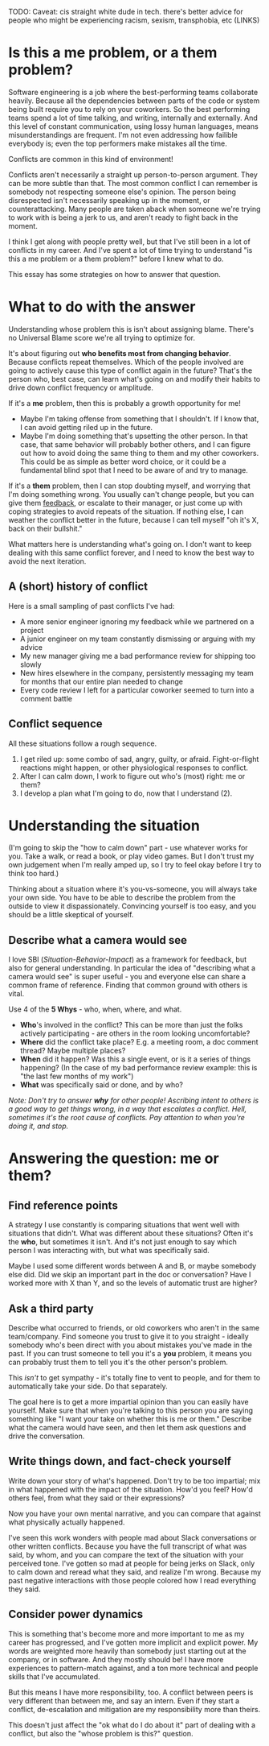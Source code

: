 TODO: Caveat: cis straight white dude in tech. there's better advice for people who might be experiencing racism, sexism, transphobia, etc (LINKS)

# Is this a me problem, or a them problem?

Software engineering is a job where the best-performing teams collaborate heavily.
Because all the dependencies between parts of the code or system being built require you to rely on your coworkers.
So the best performing teams spend a lot of time talking, and writing, internally and externally.
And this level of constant communication, using lossy human languages, means misunderstandings are frequent.
I'm not even addressing how failible everybody is; even the top performers make mistakes all the time.

Conflicts are common in this kind of environment!

Conflicts aren't necessarily a straight up person-to-person argument.
They can be more subtle than that.
The most common conflict I can remember is somebody not respecting someone else's opinion.
The person being disrespected isn't necessarily speaking up in the moment, or counterattacking.
Many people are taken aback when someone we're trying to work with is being a jerk to us, and aren't ready to fight back in the moment.

I think I get along with people pretty well, but that I've still been in a lot of conflicts in my career.
And I've spent a lot of time trying to understand "is this a me problem or a them problem?" before I knew what to do.

This essay has some strategies on how to answer that question.

# What to do with the answer

Understanding whose problem this is isn't about assigning blame.
There's no Universal Blame score we're all trying to optimize for.

It's about figuring out **who benefits most from changing behavior**.
Because conflicts repeat themselves.
Which of the people involved are going to actively cause this type of conflict again in the future?
That's the person who, best case, can learn what's going on and modify their habits to drive down conflict frequency or amplitude.

If it's a **me** problem, then this is probably a growth opportunity for me!
- Maybe I'm taking offense from something that I shouldn't.
  If I know that, I can avoid getting riled up in the future.
- Maybe I'm doing something that's upsetting the other person. In that case, that same behavior will probably bother others, and I can figure out how to avoid doing the same thing to them and my other coworkers. This could be as simple as better word choice, or it could be a fundamental blind spot that I need to be aware of and try to manage.

If it's a **them** problem, then I can stop doubting myself, and worrying that I'm doing something wrong. You usually can't change people, but you can give them [feedback](/2022-03-18-How-to-criticize-coworkers/), or escalate to their manager, or just come up with coping strategies to avoid repeats of the situation. If nothing else, I can weather the conflict better in the future, because I can tell myself "oh it's X, back on their bullshit."

What matters here is understanding what's going on.
I don't want to keep dealing with this same conflict forever, and I need to know the best way to avoid the next iteration.

## A (short) history of conflict

Here is a small sampling of past conflicts I've had:

- A more senior engineer ignoring my feedback while we partnered on a project
- A junior engineer on my team constantly dismissing or arguing with my advice
- My new manager giving me a bad performance review for shipping too slowly
- New hires elsewhere in the company, persistently messaging my team for months that our entire plan needed to change
- Every code review I left for a particular coworker seemed to turn into a comment battle

## Conflict sequence

All these situations follow a rough sequence.

1. I get riled up: some combo of sad, angry, guilty, or afraid. Fight-or-flight reactions might happen, or other physiological responses to conflict.
2. After I can calm down, I work to figure out who's (most) right: me or them?
3. I develop a plan what I'm going to do, now that I understand (2).

# Understanding the situation

(I'm going to skip the "how to calm down" part - use whatever works for you. Take a walk, or read a book, or play video games. But I don't trust my own judgement when I'm really amped up, so I try to feel okay before I try to think too hard.)

Thinking about a situation where it's you-vs-someone, you will always take your own side.
You have to be able to describe the problem from the outside to view it dispassionately.
Convincing yourself is too easy, and you should be a little skeptical of yourself.

## Describe what a camera would see

I love SBI (_Situation-Behavior-Impact_) as a framework for feedback, but also for general understanding.
In particular the idea of "describing what a camera would see" is super useful - you and everyone else can share a common frame of reference.
Finding that common ground with others is vital.

Use 4 of the **5 Whys** - who, when, where, and what.

- **Who**'s involved in the conflict? This can be more than just the folks actively participating - are others in the room looking uncomfortable? 
- **Where** did the conflict take place? E.g. a meeting room, a doc comment thread? Maybe multiple places?
- **When** did it happen? Was this a single event, or is it a series of things happening? (In the case of my bad performance review example: this is "the last few months of my work")
- **What** was specifically said or done, and by who?

_Note: Don't try to answer **why** for other people! Ascribing intent to others is a good way to get things wrong, in a way that escalates a conflict. Hell, sometimes it's the root cause of conflicts. Pay attention to when you're doing it, and stop._

# Answering the question: me or them?

## Find reference points

A strategy I use constantly is comparing situations that went well with situations that didn't.
What was different about these situations?
Often it's the **who**, but sometimes it isn't.
And it's not just enough to say which person I was interacting with, but what was specifically said.

Maybe I used some different words between A and B, or maybe somebody else did.
Did we skip an important part in the doc or conversation?
Have I worked more with X than Y, and so the levels of automatic trust are higher?

## Ask a third party

Describe what occurred to friends, or old coworkers who aren't in the same team/company.
Find someone you trust to give it to you straight - ideally somebody who's been direct with you about mistakes you've made in the past.
If you can trust someone to tell you it's a **you** problem, it means you can probably trust them to tell you it's the other person's problem.

This _isn't_ to get sympathy - it's totally fine to vent to people, and for them to automatically take your side.
Do that separately.

The goal here is to get a more impartial opinion than you can easily have yourself.
Make sure that when you're talking to this person you are saying something like "I want your take on whether this is me or them."
Describe what the camera would have seen, and then let them ask questions and drive the conversation.

## Write things down, and fact-check yourself

Write down your story of what's happened.
Don't try to be too impartial; mix in what happened with the impact of the situation.
How'd you feel?
How'd others feel, from what they said or their expressions?

Now you have your own mental narrative, and you can compare that against what physically actually happened.

I've seen this work wonders with people mad about Slack conversations or other written conflicts.
Because you have the full transcript of what was said, by whom, and you can compare the text of the situation with your perceived tone.
I've gotten so mad at people for being jerks on Slack, only to calm down and reread what they said, and realize I'm wrong.
Because my past negative interactions with those people colored how I read everything they said.

## Consider power dynamics

This is something that's become more and more important to me as my career has progressed, and I've gotten more implicit and explicit power.
My words are weighted more heavily than somebody just starting out at the company, or in software.
And they mostly should be!
I have more experiences to pattern-match against, and a ton more technical and people skills that I've accumulated.

But this means I have more responsibility, too.
A conflict between peers is very different than between me, and say an intern.
Even if they start a conflict, de-escalation and mitigation are my responsibility more than theirs.

This doesn't just affect the "ok what do I do about it" part of dealing with a conflict, but also the "whose problem is this?" question.
